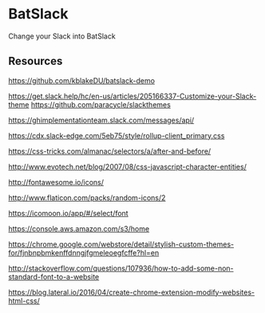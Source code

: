 # BatSlack
Change your Slack into BatSlack

Resources
---------

https://github.com/kblakeDU/batslack-demo

https://get.slack.help/hc/en-us/articles/205166337-Customize-your-Slack-theme
https://github.com/paracycle/slackthemes

https://ghimplementationteam.slack.com/messages/api/

https://cdx.slack-edge.com/5eb75/style/rollup-client_primary.css

https://css-tricks.com/almanac/selectors/a/after-and-before/

http://www.evotech.net/blog/2007/08/css-javascript-character-entities/

http://fontawesome.io/icons/

http://www.flaticon.com/packs/random-icons/2

https://icomoon.io/app/#/select/font

https://console.aws.amazon.com/s3/home

https://chrome.google.com/webstore/detail/stylish-custom-themes-for/fjnbnpbmkenffdnngjfgmeleoegfcffe?hl=en

http://stackoverflow.com/questions/107936/how-to-add-some-non-standard-font-to-a-website

https://blog.lateral.io/2016/04/create-chrome-extension-modify-websites-html-css/


